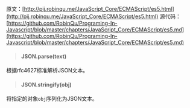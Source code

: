 原文：[http://pij.robinqu.me/JavaScript_Core/ECMAScript/es5.html](http://pij.robinqu.me/JavaScript_Core/ECMAScript/es5.html)
源代码：[https://github.com/RobinQu/Programing-In-Javascript/blob/master/chapters/JavaScript_Core/ECMAScript/es5.md](https://github.com/RobinQu/Programing-In-Javascript/blob/master/chapters/JavaScript_Core/ECMAScript/es5.md)

>#### JSON.parse(text)

根据rfc4627标准解析JSON文本。

>#### JSON.stringify(obj)

将指定的对象`obj`序列化为JSON文本。